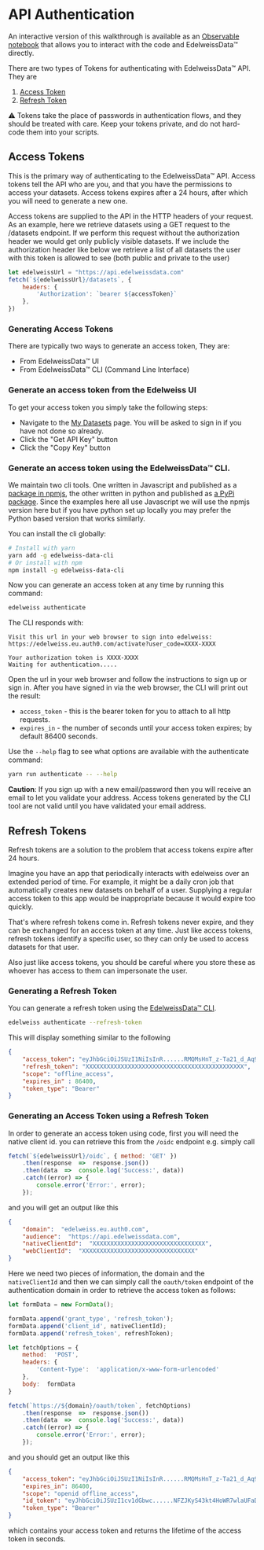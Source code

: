 # API Authentication

<div class="message">
  <div class="message-body">
        An interactive version of this walkthrough is available as an <a target="_blank" href="https://observablehq.com/@danyx/edelweissdata-docs-authentication?collection=@danyx/edelweissdata-interactive-documentation">Observable notebook</a> that allows you to interact with the code and EdelweissData™ directly.
  </div>
</div>

There are two types of Tokens for authenticating with EdelweissData™ API. They are

1. [Access Token](#access-tokens)
2. [Refresh Token](#refresh-tokens)

<div class="message is-warning">
  <div class="message-body">
    ⚠️ Tokens take the place of passwords in authentication flows, and they should be treated with care. Keep your tokens private, and do not hard-code them into your scripts.
  </div>
</div>

## Access Tokens
This is the primary way of authenticating to the EdelweissData™ API.
Access tokens tell the API who are you, and that you have the permissions to access your datasets.
Access tokens expires after a 24 hours, after which you will need to generate a new one.

Access tokens are supplied to the API in the HTTP headers of your request. As an example, here we retrieve datasets using a GET request to the /datasets endpoint. If we perform this request without the authorization header we would get only publicly visible datasets. If we include the authorization header like below we retrieve a list of all datasets the user with this token is allowed to see (both public and private to the user)

```js
let edelweissUrl = "https://api.edelweissdata.com"
fetch(`${edelweissUrl}/datasets`, {
    headers: {
        'Authorization': `bearer ${accessToken}`
    },
})
```

### Generating Access Tokens
There are typically two ways to generate an access token, They are:

- From EdelweissData™ UI
- From EdelweissData™  CLI (Command Line Interface)

### Generate an access token from the Edelweiss UI

To get your access token you simply take the following steps:

- Navigate to the [My Datasets](https://edelweissdata.com/datasets/manage) page.  You will be asked to sign in if you have not done so already.
- Click the "Get API Key" button
- Click the "Copy Key" button

### Generate an access token using the EdelweissData™  CLI.

We maintain two cli tools. One written in Javascript and published as a [package in npmjs](https://www.npmjs.com/package/edelweiss-data-cli), the other written in python and published as [a PyPi package](https://pypi.org/project/edelweiss-data-cli/). Since the examples here all use Javascript we will use the npmjs version here but if you have python set up locally you may prefer the Python based version that works similarly.

You can install the cli globally:

```bash
# Install with yarn
yarn add -g edelweiss-data-cli
# Or install with npm
npm install -g edelweiss-data-cli
```

Now you can generate an access token at any time by running this command:

```bash
edelweiss authenticate
```

The CLI responds with:

```
Visit this url in your web browser to sign into edelweiss:
https://edelweiss.eu.auth0.com/activate?user_code=XXXX-XXXX

Your authorization token is XXXX-XXXX
Waiting for authentication.....
```

Open the url in your web browser and follow the instructions to sign up or sign in. After you have signed in via the web browser, the CLI will print out the result:

- `access_token` - this is the bearer token for you to attach to all http requests.
- `expires_in` - the number of seconds until your access token expires; by default 86400 seconds.


Use the `--help` flag to see what options are available with the authenticate command:

```bash
yarn run authenticate -- --help
```

**Caution**: If you sign up with a new email/password then you will receive an email to let you validate your address.  Access tokens generated by the CLI tool are not valid until you have validated your email address.

## Refresh Tokens

Refresh tokens are a solution to the problem that access tokens expire after 24 hours.

Imagine you have an app that periodically interacts with edelweiss over an extended period of time.
For example, it might be a daily cron job that automatically creates new datasets on behalf of a user.
Supplying a regular access token to this app would be inappropriate because it would expire too quickly.

That's where refresh tokens come in. Refresh tokens never expire, and they can be exchanged for an access token at any time.
Just like access tokens, refresh tokens identify a specific user, so they can only be used to access datasets for that user.

Also just like access tokens, you should be careful where you store these as whoever has access to them can impersonate the user.

### Generating a Refresh Token
You can generate a refresh token using the [EdelweissData™  CLI](https://www.npmjs.com/package/edelweiss-data-cli).

```bash
edelweiss authenticate --refresh-token
```

This will display something similar to the following
```json
{
    "access_token": "eyJhbGciOiJSUzI1NiIsInR......RMQMsHnT_z-Ta21_d_Aq9lXT9w",
    "refresh_token": "XXXXXXXXXXXXXXXXXXXXXXXXXXXXXXXXXXXXXXXXXXXXX",
    "scope": "offline_access",
    "expires_in" : 86400,
    "token_type": "Bearer"
}
```

### Generating an Access Token using a Refresh Token
In order to generate an access token using code, first you will need the native client id. you can retrieve this from the `/oidc` endpoint e.g. simply call
```javascript
fetch(`${edelweissUrl}/oidc`, { method: 'GET' })
    .then(response  =>  response.json())
    .then(data  =>  console.log('Success:', data))
    .catch((error) => {
        console.error('Error:', error);
    });
```
and you will get an output like this

```json
{
    "domain":  "edelweiss.eu.auth0.com",
    "audience":  "https://api.edelweissdata.com",
    "nativeClientId":  "XXXXXXXXXXXXXXXXXXXXXXXXXXXXXXXX",
    "webClientId":  "XXXXXXXXXXXXXXXXXXXXXXXXXXXXXXXX"
}
```

Here we need two pieces of information, the domain and the `nativeClientId` and then we can simply call the `oauth/token` endpoint of the authentication domain in order to retrieve the access token as follows:

```javascript
let formData = new FormData();

formData.append('grant_type', 'refresh_token');
formData.append('client_id', nativeClientId);
formData.append('refresh_token', refreshToken);

let fetchOptions = {
    method:  'POST',
    headers: {
        'Content-Type':  'application/x-www-form-urlencoded'
    },
    body:  formData
}

fetch(`https://${domain}/oauth/token`, fetchOptions)
    .then(response  =>  response.json())
    .then(data  =>  console.log('Success:', data))
    .catch((error) => {
        console.error('Error:', error);
    });
```

and you should get an output like this

```json
{
    "access_token": "eyJhbGciOiJSUzI1NiIsInR......RMQMsHnT_z-Ta21_d_Aq9lXT9w",
    "expires_in": 86400,
    "scope": "openid offline_access",
    "id_token": "eyJhbGciOiJSUzI1cv1dGbwc......NFZJKyS43kt4HoWR7wlaUFaDQ",
    "token_type": "Bearer"
}
```

which contains your access token and returns the lifetime of the access token in seconds.
